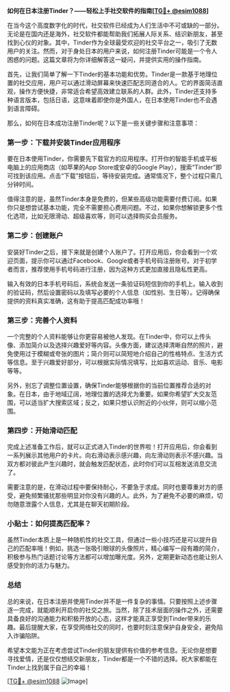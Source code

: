 **如何在日本注册Tinder？——轻松上手社交软件的指南[[TG💪+ @esim1088](https://t.me/s/esim1088)]**

在当今这个高度数字化的时代，社交软件已经成为人们生活中不可或缺的一部分。无论是在国内还是海外，社交软件都能帮助我们拓展人际关系、结识新朋友，甚至找到心仪的对象。其中，Tinder作为全球最受欢迎的社交平台之一，吸引了无数用户的关注。然而，对于身处日本的用户来说，如何注册Tinder可能是一个令人困惑的问题。这篇文章将为你详细解答这一疑问，并提供实用的操作指南。

首先，让我们简单了解一下Tinder的基本功能和优势。Tinder是一款基于地理位置的社交应用，用户可以通过滑动屏幕来快速匹配志同道合的人。它的界面简洁直观，操作方便快捷，非常适合希望高效建立联系的人群。此外，Tinder还支持多种语言版本，包括日语，这意味着即使你是外国人，在日本使用Tinder也不会遇到语言障碍。

那么，如何在日本成功注册Tinder呢？以下是一些关键步骤和注意事项：

### 第一步：下载并安装Tinder应用程序

要在日本使用Tinder，你需要先下载官方的应用程序。打开你的智能手机或平板电脑上的应用商店（如苹果的App Store或安卓的Google Play），搜索“Tinder”即可找到该应用。点击“下载”按钮后，等待安装完成。通常情况下，整个过程只需几分钟时间。

值得注意的是，虽然Tinder本身是免费的，但某些高级功能需要付费订阅。如果你只是想尝试基本功能，完全不需要担心费用问题。不过，如果你想解锁更多个性化选项，比如无限滑动、超级喜欢等，则可以选择购买会员服务。

### 第二步：创建账户

安装好Tinder之后，接下来就是创建个人账户了。打开应用后，你会看到一个欢迎页面，提示你可以通过Facebook、Google或者手机号码注册账号。对于初学者而言，推荐使用手机号码进行注册，因为这种方式更加直接且隐私性更高。

输入有效的日本手机号码后，系统会发送一条验证码短信到你的手机上。输入收到的验证码，然后设置密码以及填写必要的个人信息（如性别、生日等）。记得确保提供的资料真实准确，这有助于提高匹配成功率哦！

### 第三步：完善个人资料

一个完整的个人资料能够让你更容易被他人发现。在Tinder中，你可以上传头像、添加简介以及选择兴趣爱好等内容。头像方面，建议选择清晰自然的照片，避免使用过于模糊或夸张的图片；简介则可以简短地介绍自己的性格特点、生活方式等信息。至于兴趣爱好部分，可以根据实际情况填写，比如喜欢运动、音乐、电影等等。

另外，别忘了调整位置设置，确保Tinder能够根据你的当前位置推荐合适的对象。在日本，由于地域辽阔，地理位置的选择尤为重要。如果你希望扩大交友范围，可以适当扩大搜索区域；反之，如果只想认识附近的小伙伴，则可以缩小范围。

### 第四步：开始滑动匹配

完成上述准备工作后，就可以正式进入Tinder的世界啦！打开应用后，你会看到一系列展示其他用户的卡片。向右滑动表示感兴趣，向左滑动则表示不感兴趣。当双方都对彼此产生兴趣时，就会触发匹配状态，此时你们可以互相发送消息交流了。

需要注意的是，在滑动过程中要保持耐心，不要急于求成。同时也要尊重对方的感受，避免频繁骚扰那些明显对你没有兴趣的人。此外，为了避免不必要的麻烦，切勿随意泄露个人信息，尤其是在聊天初期阶段。

### 小贴士：如何提高匹配率？

虽然Tinder本质上是一种随机性的社交工具，但通过一些小技巧还是可以提升自己的匹配率哦！例如，挑选一张吸引眼球的头像照片，精心编写一段有趣的简介，积极参与热门话题讨论等方法都可以增加曝光度。另外，定期更新动态也能让别人感受到你的活力与魅力。

### 总结

总的来说，在日本注册并使用Tinder并不是一件复杂的事情。只要按照上述步骤逐一完成，就能顺利开启你的社交之旅。当然，除了技术层面的操作之外，还需要具备良好的沟通能力和积极开放的心态，这样才能真正享受到Tinder带来的乐趣。最后提醒大家，在享受网络社交的同时，也要时刻注意保护自身安全，避免陷入诈骗陷阱。

希望本文能为正在考虑尝试Tinder的朋友提供有价值的参考信息。无论你是想要寻找爱情，还是仅仅想结交新朋友，Tinder都是一个不错的选择。祝大家都能在Tinder上找到属于自己的幸福！

[[TG💪+ @esim1088](https://t.me/s/esim1088) ![Image](https://i.postimg.cc/4NQfJmqS/Snipaste-2025-05-13-00-14-12.png)]
